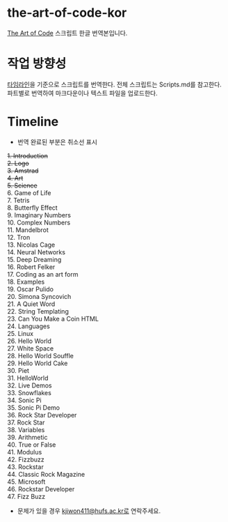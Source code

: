 # the-art-of-code-kor
[The Art of Code](https://youtu.be/6avJHaC3C2U?si=pqYEk2nPx_DFfxu8) 스크립트 한글 번역본입니다. 

# 작업 방향성
[타임라인](#Timeline)을 기준으로 스크립트를 번역한다. 전체 스크립트는 Scripts.md를 참고한다.
파트별로 번역하여 마크다운이나 텍스트 파일을 업로드한다. 

# Timeline

- 번역 완료된 부분은 취소선 표시
  
~~1. Introduction~~ <br>
~~2. Logo~~ <br>
~~3. Amstrad~~ <br>
~~4. Art~~ <br>
~~5. Science~~ <br>
6. Game of Life <br>
7. Tetris <br>
8. Butterfly Effect <br>
9. Imaginary Numbers <br>
10. Complex Numbers <br>
11. Mandelbrot <br>
12. Tron <br>
13. Nicolas Cage <br>
14. Neural Networks <br>
15. Deep Dreaming <br>
16. Robert Felker <br>
17. Coding as an art form <br>
18. Examples <br>
19. Oscar Pulido <br>
20. Simona Syncovich <br>
21. A Quiet Word <br>
22. String Templating <br>
23. Can You Make a Coin HTML <br>
24. Languages <br>
25. Linux <br>
26. Hello World <br>
27. White Space <br>
28. Hello World Souffle <br>
29. Hello World Cake <br>
30. Piet <br>
31. HelloWorld <br>
32. Live Demos <br>
33. Snowflakes <br>
34. Sonic Pi <br>
35. Sonic Pi Demo <br>
36. Rock Star Developer <br>
37. Rock Star <br>
38. Variables <br>
39. Arithmetic <br>
40. True or False <br>
41. Modulus <br>
42. Fizzbuzz <br>
43. Rockstar <br>
44. Classic Rock Magazine <br>
45. Microsoft <br>
46. Rockstar Developer <br>
47. Fizz Buzz <br>

- 문제가 있을 경우 kjiwon411@hufs.ac.kr로 연락주세요.
